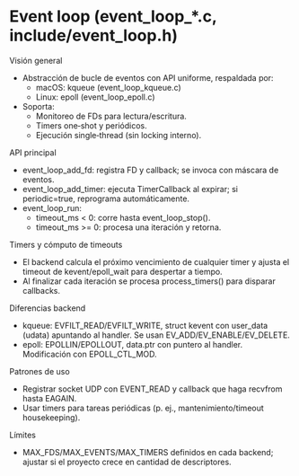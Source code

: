 # Event loop (event_loop_*.c, include/event_loop.h)

Visión general
- Abstracción de bucle de eventos con API uniforme, respaldada por:
  - macOS: kqueue (event_loop_kqueue.c)
  - Linux: epoll (event_loop_epoll.c)
- Soporta:
  - Monitoreo de FDs para lectura/escritura.
  - Timers one‑shot y periódicos.
  - Ejecución single‑thread (sin locking interno).

API principal
- event_loop_add_fd: registra FD y callback; se invoca con máscara de eventos.
- event_loop_add_timer: ejecuta TimerCallback al expirar; si periodic=true,
  reprograma automáticamente.
- event_loop_run:
  - timeout_ms < 0: corre hasta event_loop_stop().
  - timeout_ms >= 0: procesa una iteración y retorna.

Timers y cómputo de timeouts
- El backend calcula el próximo vencimiento de cualquier timer y ajusta el
  timeout de kevent/epoll_wait para despertar a tiempo.
- Al finalizar cada iteración se procesa process_timers() para disparar callbacks.

Diferencias backend
- kqueue: EVFILT_READ/EVFILT_WRITE, struct kevent con user_data (udata) apuntando
  al handler. Se usan EV_ADD/EV_ENABLE/EV_DELETE.
- epoll: EPOLLIN/EPOLLOUT, data.ptr con puntero al handler. Modificación con
  EPOLL_CTL_MOD.

Patrones de uso
- Registrar socket UDP con EVENT_READ y callback que haga recvfrom hasta EAGAIN.
- Usar timers para tareas periódicas (p. ej., mantenimiento/timeout housekeeping).

Límites
- MAX_FDS/MAX_EVENTS/MAX_TIMERS definidos en cada backend; ajustar si el proyecto
  crece en cantidad de descriptores.
